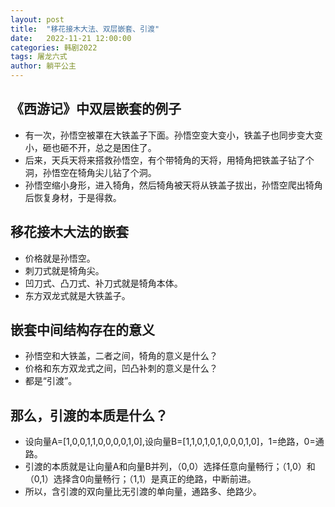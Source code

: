 ```yaml
---
layout: post
title:  "移花接木大法、双层嵌套、引渡"
date:   2022-11-21 12:00:00
categories: 韩剧2022
tags: 屠龙六式
author: 躺平公主
---
```


## 《西游记》中双层嵌套的例子
* 有一次，孙悟空被罩在大铁盖子下面。孙悟空变大变小，铁盖子也同步变大变小，砸也砸不开，总之是困住了。
* 后来，天兵天将来搭救孙悟空，有个带犄角的天将，用犄角把铁盖子钻了个洞，孙悟空在犄角尖儿钻了个洞。
* 孙悟空缩小身形，进入犄角，然后犄角被天将从铁盖子拔出，孙悟空爬出犄角后恢复身材，于是得救。

## 移花接木大法的嵌套
* 价格就是孙悟空。
* 刺刀式就是犄角尖。
* 凹刀式、凸刀式、补刀式就是犄角本体。
* 东方双龙式就是大铁盖子。

## 嵌套中间结构存在的意义
* 孙悟空和大铁盖，二者之间，犄角的意义是什么？
* 价格和东方双龙式之间，凹凸补刺的意义是什么？
* 都是“引渡”。

## 那么，引渡的本质是什么？
* 设向量A=[1,0,0,1,1,0,0,0,0,1,0],设向量B=[1,1,0,1,0,1,0,0,0,1,0]，1=绝路，0=通路。
* 引渡的本质就是让向量A和向量B并列，（0,0）选择任意向量畅行；（1,0）和（0,1）选择含0向量畅行；（1,1）是真正的绝路，中断前进。
* 所以，含引渡的双向量比无引渡的单向量，通路多、绝路少。
